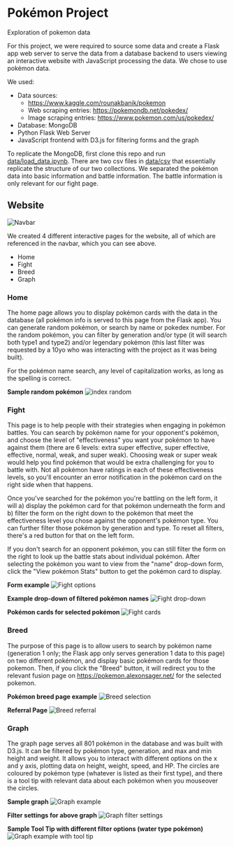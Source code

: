 # Pokémon Project
Exploration of pokemon data

For this project, we were required to source some data and create a Flask app web server to serve the data from a database backend to users viewing an interactive website with JavaScript processing the data. We chose to use pokémon data.

We used:
- Data sources: 
	* https://www.kaggle.com/rounakbanik/pokemon
	* Web scraping entries: https://pokemondb.net/pokedex/
	* Image scraping entries: https://www.pokemon.com/us/pokedex/
- Database: MongoDB
- Python Flask Web Server
- JavaScript frontend with D3.js for filtering forms and the graph

To replicate the MongoDB, first clone this repo and run [data/load_data.ipynb](data/load_data.ipynb). There are two csv files in [data/csv](data/csv) that essentially replicate the structure of our two collections. We separated the pokémon data into basic information and battle information. The battle information is only relevant for our fight page.

## Website

![Navbar](Resources/images/navbar.png)

We created 4 different interactive pages for the website, all of which are referenced in the navbar, which you can see above. 
* Home
* Fight
* Breed
* Graph

### Home

The home page allows you to display pokémon cards with the data in the database (all pokémon info is served to this page from the Flask app). You can generate random pokémon, or search by name or pokedex number. For the random pokémon, you can filter by generation and/or type (it will search both type1 and type2) and/or legendary pokémon (this last filter was requested by a 10yo who was interacting with the project as it was being built).

For the pokémon name search, any level of capitalization works, as long as the spelling is correct.

**Sample random pokémon**
![index random](Resources/images/index_random.png)

### Fight

This page is to help people with their strategies when engaging in pokémon battles. You can search by pokémon name for your opponent's pokémon, and choose the level of "effectiveness" you want your pokémon to have against them (there are 6 levels: extra super effective, super effective, effective, normal, weak, and super weak). Choosing weak or super weak would help you find pokémon that would be extra challenging for you to battle with. Not all pokémon have ratings in each of these effectiveness levels, so you'll encounter an error notification in the pokémon card on the right side when that happens.

Once you've searched for the pokémon you're battling on the left form, it will a) display the pokémon card for that pokémon underneath the form and b) filter the form on the right down to the pokémon that meet the effectiveness level you chose against the opponent's pokémon type. You can further filter those pokémon by generation and type. To reset all filters, there's a red button for that on the left form.

If you don't search for an opponent pokémon, you can still filter the form on the right to look up the battle stats about individual pokémon. After selecting the pokémon you want to view from the "name" drop-down form, click the "View pokémon Stats" button to get the pokémon card to display.

**Form example**
![Fight options](Resources/images/fight1.png)

**Example drop-down of filtered pokémon names**
![Fight drop-down](Resources/images/fight2.png)

**Pokémon cards for selected pokémon**
![Fight cards](Resources/images/fight3.png)

### Breed

The purpose of this page is to allow users to search by pokémon name (generation 1 only; the Flask app only serves generation 1 data to this page) on two different pokémon, and display basic pokémon cards for those pokemon. Then, if you click the "Breed" button, it will redirect you to the relevant fusion page on https://pokemon.alexonsager.net/ for the selected pokemon.

**Pokémon breed page example**
![Breed selection](Resources/images/breed_page.png)

**Referral Page**
![Breed referral](Resources/images/breed_referral.png)

### Graph

The graph page serves all 801 pokémon in the database and was built with D3.js. It can be filtered by pokémon type, generation, and max and min height and weight. It allows you to interact with different options on the x and y axis, plotting data on height, weight, speed, and HP. The circles are coloured by pokémon type (whatever is listed as their first type), and there is a tool tip with relevant data about each pokémon when you mouseover the circles.

**Sample graph**
![Graph example](Resources/images/graph1.png)

**Filter settings for above graph**
![Graph filter settings](Resources/images/graph2.png)

**Sample Tool Tip with different filter options (water type pokémon)**
![Graph example with tool tip](Resources/images/graph3.png)

